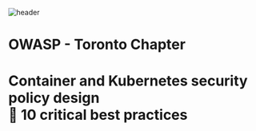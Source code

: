 ![header](https://github.com/regisftm/owasp-toronto/assets/17568637/39716101-e619-4970-9c60-79eec5335b14)

# OWASP - Toronto Chapter
# Container and Kubernetes security policy design <br> :tiger: 10 critical best practices
